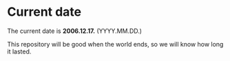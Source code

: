 # Current date

The current date is **2006.12.17.** (YYYY.MM.DD.)

This repository will be good when the world ends, so we will know how long it lasted.